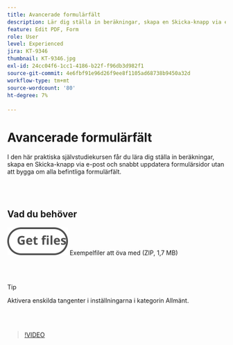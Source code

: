 ```yaml
---
title: Avancerade formulärfält
description: Lär dig ställa in beräkningar, skapa en Skicka-knapp via e-post och snabbt uppdatera formulärsidor utan att bygga om alla befintliga formulärfält
feature: Edit PDF, Form
role: User
level: Experienced
jira: KT-9346
thumbnail: KT-9346.jpg
exl-id: 24cc04f6-1cc1-4186-b22f-f96db3d982f1
source-git-commit: 4e6fbf91e96d26f9ee8f1105ad68738b9450a32d
workflow-type: tm+mt
source-wordcount: '80'
ht-degree: 7%

---
```


# Avancerade formulärfält

I den här praktiska självstudiekursen får du lära dig ställa in beräkningar, skapa en Skicka-knapp via e-post och snabbt uppdatera formulärsidor utan att bygga om alla befintliga formulärfält.

<br> 

## Vad du behöver

[![Hämta filer](../assets/Getfiles.svg)](../assets/ProjectEstimate.zip)
Exempelfiler att öva med (ZIP, 1,7 MB)

<br> 

>[!TIP]
>
>Aktivera enskilda tangenter i inställningarna i kategorin Allmänt.

<br> 

>[!VIDEO](https://video.tv.adobe.com/v/3446335?quality=12&learn=on&hidetitle=true&captions=swe)
